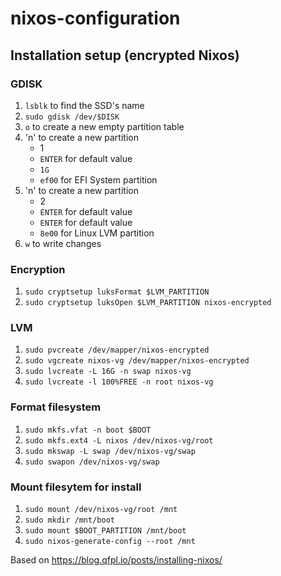# nixos-configuration

## Installation setup (encrypted Nixos)

### GDISK

1. `lsblk` to find the SSD's name
2. `sudo gdisk /dev/$DISK`
3. `o` to create a new empty partition table
4. 'n' to create a new partition
    - 1
    - `ENTER` for default value
    - `1G`
    - `ef00` for EFI System partition
5. 'n' to create a new partition
    - 2
    - `ENTER` for default value
    - `ENTER` for default value
    - `8e00` for Linux LVM partition
6. `w` to write changes

### Encryption

1. `sudo cryptsetup luksFormat $LVM_PARTITION`
2. `sudo cryptsetup luksOpen $LVM_PARTITION nixos-encrypted`

### LVM

1. `sudo pvcreate /dev/mapper/nixos-encrypted`
2. `sudo vgcreate nixos-vg /dev/mapper/nixos-encrypted`
3. `sudo lvcreate -L 16G -n swap nixos-vg`
4. `sudo lvcreate -l 100%FREE -n root nixos-vg`

### Format filesystem

1. `sudo mkfs.vfat -n boot $BOOT`
2. `sudo mkfs.ext4 -L nixos /dev/nixos-vg/root`
3. `sudo mkswap -L swap /dev/nixos-vg/swap`
4. `sudo swapon /dev/nixos-vg/swap`

### Mount filesytem for install

1. `sudo mount /dev/nixos-vg/root /mnt`
2. `sudo mkdir /mnt/boot`
3. `sudo mount $BOOT_PARTITION /mnt/boot`
4. `sudo nixos-generate-config --root /mnt`


Based on https://blog.qfpl.io/posts/installing-nixos/